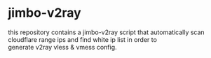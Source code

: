 # jimbo-v2ray
this repository contains a jimbo-v2ray script that automatically scan cloudflare range ips and find white ip list in order to \
generate v2ray vless & vmess config.
